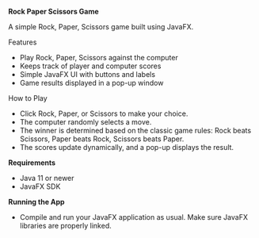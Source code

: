 **Rock Paper Scissors Game**

A simple Rock, Paper, Scissors game built using JavaFX.

Features

- Play Rock, Paper, Scissors against the computer
- Keeps track of player and computer scores
- Simple JavaFX UI with buttons and labels
- Game results displayed in a pop-up window

How to Play

- Click Rock, Paper, or Scissors to make your choice.
- The computer randomly selects a move.
- The winner is determined based on the classic game rules:
Rock beats Scissors,
Paper beats Rock,
Scissors beats Paper.
- The scores update dynamically, and a pop-up displays the result.

**Requirements**
- Java 11 or newer
- JavaFX SDK

**Running the App**
- Compile and run your JavaFX application as usual. Make sure JavaFX libraries are properly linked.
